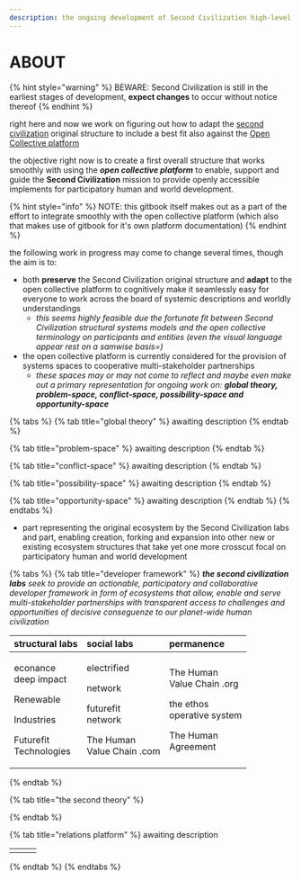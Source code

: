 ```yaml
---
description: the ongoing development of Second Civilization high-level structure
---
```


# ABOUT

{% hint style="warning" %}
BEWARE: Second Civilization is still in the earliest stages of development, **expect changes** to occur without notice thereof
{% endhint %}

right here and now we work on figuring out how to adapt the [second civilization](https://opencollective.com/secondcivilization) original structure to include a best fit also against the [Open Collective platform](https://opencollective.com/)

the objective right now is to create a first overall structure that works smoothly with using the _**open collective platform**_ to enable, support and guide the **Second Civilization** mission to provide openly accessible implements for participatory human and world development.

{% hint style="info" %}
NOTE: this gitbook itself makes out as a part of the effort to integrate smoothly with the open collective platform \(which also that makes use of gitbook for it's own platform documentation\)
{% endhint %}

the following work in progress may come to change several times, though the aim is to:

* both **preserve** the Second Civilization original structure and **adapt** to the open collective platform to cognitively make it seamlessly easy for everyone to work across the board of systemic descriptions and worldly understandings 
  * _this seems highly feasible due the fortunate fit between Second Civilization structural systems models and the open collective terminology on participants and entities \(even the visual language appear rest on a samwise basis=\)_ 
* the open collective platform is currently considered for the provision of systems spaces to cooperative multi-stakeholder partnerships 
  * _these spaces may or may not come to reflect and maybe even make out a primary representation for ongoing work on: **global theory, problem-space, conflict-space, possibility-space and opportunity-space**_

{% tabs %}
{% tab title="global theory" %}
awaiting description
{% endtab %}

{% tab title="problem-space" %}
awaiting description
{% endtab %}

{% tab title="conflict-space" %}
awaiting description
{% endtab %}

{% tab title="possibility-space" %}
awaiting description
{% endtab %}

{% tab title="opportunity-space" %}
awaiting description
{% endtab %}
{% endtabs %}

* part representing the original ecosystem by the Second Civilization labs and part, enabling creation, forking and expansion into other new or existing ecosystem structures that take yet one more crosscut focal on participatory human and world development

{% tabs %}
{% tab title="developer framework" %}
_**the second civilization labs** seek to provide an actionable, participatory and collaborative developer framework in form of ecosystems that allow, enable and serve multi-stakeholder partnerships with transparent access to challenges and opportunities of decisive conseguenze to our planet-wide human civilization_

<table>
  <thead>
    <tr>
      <th style="text-align:left">structural labs</th>
      <th style="text-align:left">social labs</th>
      <th style="text-align:left">permanence</th>
    </tr>
  </thead>
  <tbody>
    <tr>
      <td style="text-align:left">
        <p>econance
          <br />deep impact</p>
        <p></p>
        <p>Renewable</p>
        <p>Industries</p>
        <p></p>
        <p>Futurefit
          <br />Technologies</p>
      </td>
      <td style="text-align:left">
        <p>electrified</p>
        <p>network</p>
        <p></p>
        <p>futurefit
          <br />network</p>
        <p></p>
        <p>The Human
          <br />Value Chain .com</p>
      </td>
      <td style="text-align:left">
        <p>The Human
          <br />Value Chain .org</p>
        <p></p>
        <p>the ethos
          <br />operative system</p>
        <p></p>
        <p>The Human
          <br />Agreement</p>
      </td>
    </tr>
  </tbody>
</table>
{% endtab %}

{% tab title="the second theory" %}

{% endtab %}

{% tab title="relations platform" %}
awaiting description

|  |  |  |
| :--- | :--- | :--- |
|  |  |  |
{% endtab %}
{% endtabs %}



